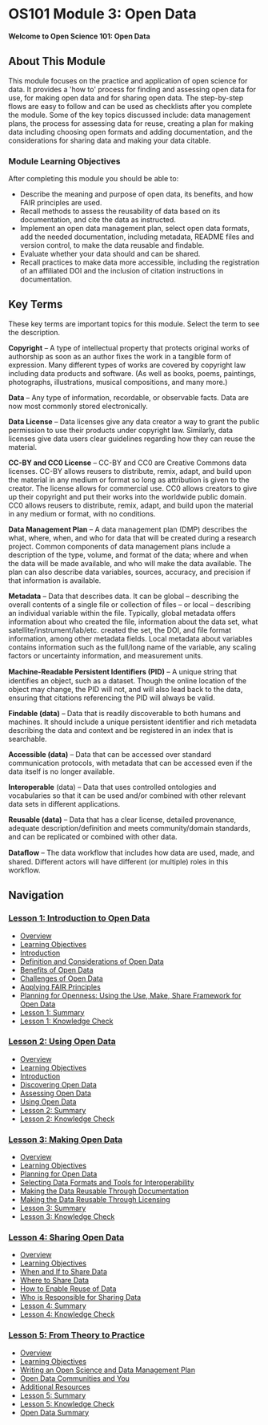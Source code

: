 # OS101 Module 3: Open Data

**Welcome to Open Science 101: Open Data**

## About This Module

This module focuses on the practice and application of open science for data. It provides a 'how to' process for finding and assessing open data for use, for making open data and for sharing open data. The step-by-step flows are easy to follow and can be used as checklists after you complete the module. Some of the key topics discussed include: data management plans, the process for assessing data for reuse, creating a plan for making data including choosing open formats and adding documentation, and the considerations for sharing data and making your data citable.

### Module Learning Objectives

After completing this module you should be able to:

- Describe the meaning and purpose of open data, its benefits, and how FAIR principles are used.
- Recall methods to assess the reusability of data based on its documentation, and cite the data as instructed.
- Implement an open data management plan, select open data formats, add the needed documentation, including metadata, README files and version control, to make the data reusable and findable.
- Evaluate whether your data should and can be shared.
- Recall practices to make data more accessible, including the registration of an affiliated DOI and the inclusion of citation instructions in documentation.

## Key Terms

These key terms are important topics for this module. Select the term to see the description.

**Copyright** – A type of intellectual property that protects original works of authorship as soon as an author fixes the work in a tangible form of expression. Many different types of works are covered by copyright law including data products and software. (As well as books, poems, paintings, photographs, illustrations, musical compositions, and many more.)

**Data** – Any type of information, recordable, or observable facts. Data are now most commonly stored electronically.

**Data License** – Data licenses give any data creator a way to grant the public permission to use their products under copyright law. Similarly, data licenses give data users clear guidelines regarding how they can reuse the material.

**CC-BY and CC0 License** – CC-BY and CC0 are Creative Commons data licenses. CC-BY allows reusers to distribute, remix, adapt, and build upon the material in any medium or format so long as attribution is given to the creator. The license allows for commercial use. CC0 allows creators to give up their copyright and put their works into the worldwide public domain. CC0 allows reusers to distribute, remix, adapt, and build upon the material in any medium or format, with no conditions.

**Data Management Plan** – A data management plan (DMP) describes the what, where, when, and who for data that will be created during a research project. Common components of data management plans include a description of the type, volume, and format of the data; where and when the data will be made available, and who will make the data available. The plan can also describe data variables, sources, accuracy, and precision if that information is available.

**Metadata** – Data that describes data. It can be global – describing the overall contents of a single file or collection of files – or local – describing an individual variable within the file. Typically, global metadata offers information about who created the file, information about the data set, what satellite/instrument/lab/etc. created the set, the DOI, and file format information, among other metadata fields. Local metadata about variables contains information such as the full/long name of the variable, any scaling factors or uncertainty information, and measurement units.

**Machine-Readable Persistent Identiﬁers (PID)** – A unique string that identifies an object, such as a dataset. Though the online location of the object may change, the PID will not, and will also lead back to the data, ensuring that citations referencing the PID will always be valid.

**Findable (data)** – Data that is readily discoverable to both humans and machines. It should include a unique persistent identifier and rich metadata describing the data and context and be registered in an index that is searchable.

**Accessible (data)** – Data that can be accessed over standard communication protocols, with metadata that can be accessed even if the data itself is no longer available.

**Interoperable** (data) – Data that uses controlled ontologies and vocabularies so that it can be used and/or combined with other relevant data sets in different applications.

**Reusable (data)** – Data that has a clear license, detailed provenance, adequate description/definition and meets community/domain standards, and can be replicated or combined with other data.

**Dataﬂow** – The data workflow that includes how data are used, made, and shared. Different actors will have different (or multiple) roles in this workflow.

## Navigation

### [Lesson 1: Introduction to Open Data](./Lesson_1)

- [Overview](./Lesson_1#overview)
- [Learning Objectives](./Lesson_1#learning-objectives)
- [Introduction](./Lesson_1#introduction)
- [Definition and Considerations of Open Data](./Lesson_1#definition-and-considerations-of-open-data)
- [Benefits of Open Data](./Lesson_1#benefits-of-open-data)
- [Challenges of Open Data](./Lesson_1#challenges-of-open-data)
- [Applying FAIR Principles](./Lesson_1#applying-fair-principles)
- [Planning for Openness: Using the Use, Make, Share Framework for Open Data](./Lesson_1#planning-for-openness-using-the-use-make-share-framework-for-open-data)
- [Lesson 1: Summary](./Lesson_1#lesson-1-summary)
- [Lesson 1: Knowledge Check](./Lesson_1#lesson-1-knowledge-check)

### [Lesson 2: Using Open Data](./Lesson_2)

- [Overview](./Lesson_2#overview)
- [Learning Objectives](./Lesson_2#learning-objectives)
- [Introduction](./Lesson_2#introduction)
- [Discovering Open Data](./Lesson_2#discovering-open-data)
- [Assessing Open Data](./Lesson_2#assessing-open-data)
- [Using Open Data](./Lesson_2#using-open-data)
- [Lesson 2: Summary](./Lesson_2#lesson-2-summary)
- [Lesson 2: Knowledge Check](./Lesson_2#lesson-2-knowledge-check)

### [Lesson 3: Making Open Data](./Lesson_3)

- [Overview](./Lesson_3#overview)
- [Learning Objectives](./Lesson_3#learning-objectives)
- [Planning for Open Data](./Lesson_3#planning-for-open-data)
- [Selecting Data Formats and Tools for Interoperability](./Lesson_3#selecting-data-formats-and-tools-for-interoperability)
- [Making the Data Reusable Through Documentation](./Lesson_3#making-the-data-reusable-through-documentation)
- [Making the Data Reusable Through Licensing](./Lesson_3#making-the-data-reusable-through-licensing)
- [Lesson 3: Summary](./Lesson_3#lesson-3-summary)
- [Lesson 3: Knowledge Check](./Lesson_3#lesson-3-knowledge-check)

### [Lesson 4: Sharing Open Data](./Lesson_4)

- [Overview](./Lesson_4#overview)
- [Learning Objectives](./Lesson_4#learning-objectives)
- [When and If to Share Data](./Lesson_4#when-and-if-to-share-data)
- [Where to Share Data](./Lesson_4#where-to-share-data)
- [How to Enable Reuse of Data](./Lesson_4#how-to-enable-reuse-of-data)
- [Who is Responsible for Sharing Data](./Lesson_4#who-is-responsible-for-sharing-data)
- [Lesson 4: Summary](./Lesson_4#lesson-4-summary)
- [Lesson 4: Knowledge Check](./Lesson_4#lesson-4-knowledge-check)

### [Lesson 5: From Theory to Practice](./Lesson_5)

- [Overview](./Lesson_5#overview)
- [Learning Objectives](./Lesson_5#learning-objectives)
- [Writing an Open Science and Data Management Plan](./Lesson_5#writing-an-open-science-and-data-management-plan)
- [Open Data Communities and You](./Lesson_5#open-data-communities-and-you)
- [Additional Resources](./Lesson_5#additional-resources)
- [Lesson 5: Summary](./Lesson_5#lesson-5-summary)
- [Lesson 5: Knowledge Check](./Lesson_5#lesson-5-knowledge-check)
- [Open Data Summary](./Lesson_5#open-data-summary)
